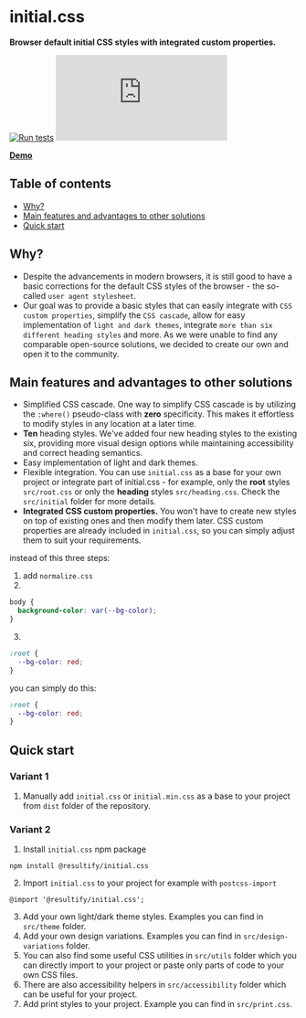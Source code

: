 # initial.css

**Browser default initial CSS styles with integrated custom properties.**

[![Run tests](https://github.com/Resultify/initial.css/actions/workflows/test.yml/badge.svg)](https://github.com/Resultify/initial.css/actions/workflows/test.yml)
![node-current](https://img.shields.io/node/v/@resultify/initial.css)

[**Demo**](https://resultify.github.io/initial.css)

## Table of contents

- [Why?](#why)
- [Main features and advantages to other solutions](#main-features-and-advantages-to-other-solutions)
- [Quick start](#quick-start)

## Why?
- Despite the advancements in modern browsers, it is still good to have a basic corrections for the default CSS styles of the browser  - the so-called `user agent stylesheet`.
- Our goal was to provide a basic styles that can easily integrate with `CSS custom properties`, simplify the `CSS cascade`,  allow for easy implementation of `light and dark themes`, integrate `more than six different heading styles` and more. As we were unable to find any comparable open-source solutions, we decided to create our own and open it to the community.


## Main features and advantages to other solutions
- Simplified CSS cascade. One way to simplify CSS cascade is by utilizing the `:where()` pseudo-class with **zero** specificity. This makes it effortless to modify styles in any location at a later time.
- **Ten** heading styles. We've added four new heading styles to the existing six, providing more visual design options while maintaining accessibility and correct heading semantics.
- Easy implementation of light and dark themes.
- Flexible integration. You can use `initial.css` as a base for your own project or integrate part of initial.css - for example, only the **root** styles `src/root.css` or only the **heading** styles `src/heading.css`. Check the `src/initial` folder for more details.
- **Integrated CSS custom properties.** You won't have to create new styles on top of existing ones and then modify them later. CSS custom properties are already included in `initial.css`, so you can simply adjust them to suit your requirements.

instead of this three steps:
1. add `normalize.css`
2.
```css
body {
  background-color: var(--bg-color);
}
```
3.
```css
:root {
  --bg-color: red;
}
```
you can simply do this:
```css
:root {
  --bg-color: red;
}
```

## Quick start
### Variant 1
1. Manually add `initial.css` or `initial.min.css` as a base to your project from `dist` folder of the repository.

### Variant 2
1. Install `initial.css` npm package
```
npm install @resultify/initial.css
```
2. Import `initial.css` to your project for example with `postcss-import`
```
@import '@resultify/initial.css';
```
3. Add your own light/dark theme styles. Examples you can find in `src/theme` folder.
4. Add your own design variations. Examples you can find in `src/design-variations` folder.
5. You can also find some useful CSS utilities in `src/utils` folder which you can directly import to your project or paste only parts of code to your own CSS files.
6. There are also accessibility helpers in `src/accessibility` folder which can be useful for your project.
7. Add print styles to your project. Example you can find in `src/print.css`.
